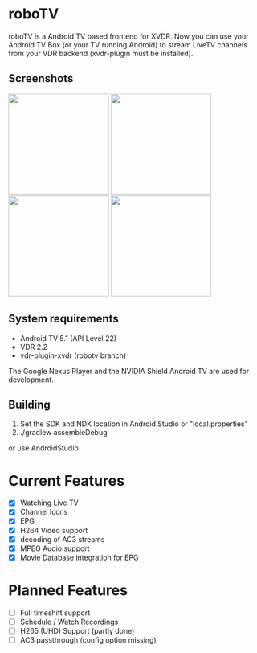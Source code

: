 # roboTV

roboTV is a Android TV based frontend for XVDR.
Now you can use your Android TV Box (or your TV running Android) to stream LiveTV channels from your VDR backend (xvdr-plugin must be installed).

## Screenshots

<img src="https://raw.githubusercontent.com/pipelka/roboTV/master/media/screenshots/livetv.jpg" width="200" />
<img src="https://raw.githubusercontent.com/pipelka/roboTV/master/media/screenshots/epg.jpg" width="200" />
<img src="https://raw.githubusercontent.com/pipelka/roboTV/master/media/screenshots/epg-genre.jpg" width="200" />
<img src="https://raw.githubusercontent.com/pipelka/roboTV/master/media/screenshots/multiaudio.jpg" width="200" />

## System requirements

* Android TV 5.1 (API Level 22)
* VDR 2.2
* vdr-plugin-xvdr (robotv branch)

The Google Nexus Player and the NVIDIA Shield Android TV are used for development.

## Building

1. Set the SDK and NDK location in Android Studio or "local.properties"
2. ./gradlew assembleDebug

or use AndroidStudio

# Current Features

- [x] Watching Live TV
- [x] Channel Icons
- [x] EPG
- [x] H264 Video support
- [x] decoding of AC3 streams
- [x] MPEG Audio support
- [X] Movie Database integration for EPG

# Planned Features

- [ ] Full timeshift support
- [ ] Schedule / Watch Recordings
- [ ] H265 (UHD) Support (partly done)
- [ ] AC3 passthrough (config option missing)
